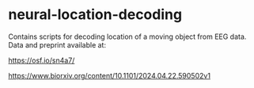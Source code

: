 # neural-location-decoding
Contains scripts for decoding location of a moving object from EEG data. Data and preprint available at: 

https://osf.io/sn4a7/

https://www.biorxiv.org/content/10.1101/2024.04.22.590502v1
